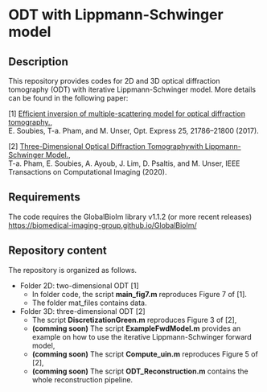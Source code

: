 # ODT with Lippmann-Schwinger model

## Description

This repository provides codes for 2D and 3D optical diffraction tomography (ODT) with iterative Lippmann-Schwinger model. More details can be found in the following paper:

[1] <a href="https://www.osapublishing.org/oe/abstract.cfm?uri=oe-25-18-21786" target="_blank">Efficient inversion of multiple-scattering model for optical diffraction tomography.</a>, <br />
E. Soubies, T-a. Pham, and M. Unser, Opt. Express 25, 21786–21800 (2017).

[2] <a href="https://www.osapublishing.org/oe/abstract.cfm?uri=oe-25-18-21786" target="_blank">Three-Dimensional Optical Diffraction Tomographywith Lippmann-Schwinger Model.</a>, <br />
T-a. Pham, E. Soubies, A. Ayoub, J. Lim, D. Psaltis, and M. Unser, IEEE Transactions on Computational Imaging (2020).

## Requirements

The code requires the GlobalBioIm library v1.1.2 (or more recent releases) https://biomedical-imaging-group.github.io/GlobalBioIm/

## Repository content

The repository is organized as follows.
* Folder 2D: two-dimensional ODT [1]
  * In folder code, the script **main_fig7.m** reproduces Figure 7 of [1].
  * The folder mat_files contains data. 
* Folder 3D: three-dimensional ODT [2]
  * The script **DiscretizationGreen.m** reproduces Figure 3 of [2],
  * **(comming soon)** The script **ExampleFwdModel.m** provides an example on how to use the iterative Lippmann-Schwinger forward model, 
  * **(comming soon)** The script **Compute_uin.m** reproduces Figure 5 of [2],
  * **(comming soon)** The script **ODT_Reconstruction.m** contains the whole reconstruction pipeline.

